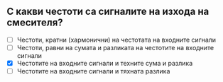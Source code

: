 ## С какви честоти са сигналите на изхода на смесителя?

<!-- Верният отговор е отбелязан с [X] -->

- [ ] Честоти, кратни (хармонични) на честотата на входните сигнали
- [ ] Честоти, равни на сумата и разликата на честотите на входните сигнали
- [X] Честотите на входните сигнали и техните сума и разлика
- [ ] Честотите на входните сигнали и тяхната разлика
